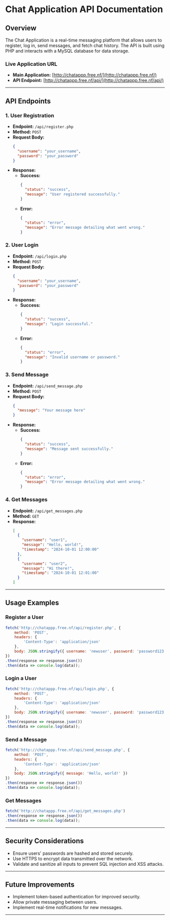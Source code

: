 # Chat Application API Documentation

## Overview
The Chat Application is a real-time messaging platform that allows users to register, log in, send messages, and fetch chat history. The API is built using PHP and interacts with a MySQL database for data storage.

### Live Application URL
- **Main Application:** [http://chatappp.free.nf/](http://chatappp.free.nf/)
- **API Endpoint:** [http://chatappp.free.nf/api/](http://chatappp.free.nf/api/)

---

## API Endpoints

### 1. User Registration
- **Endpoint:** `/api/register.php`
- **Method:** `POST`
- **Request Body:**
  ```json
  {
    "username": "your_username",
    "password": "your_password"
  }
  ```
- **Response:**
  - **Success:**
    ```json
    {
      "status": "success",
      "message": "User registered successfully."
    }
    ```
  - **Error:**
    ```json
    {
      "status": "error",
      "message": "Error message detailing what went wrong."
    }
    ```

### 2. User Login
- **Endpoint:** `/api/login.php`
- **Method:** `POST`
- **Request Body:**
  ```json
  {
    "username": "your_username",
    "password": "your_password"
  }
  ```
- **Response:**
  - **Success:**
    ```json
    {
      "status": "success",
      "message": "Login successful."
    }
    ```
  - **Error:**
    ```json
    {
      "status": "error",
      "message": "Invalid username or password."
    }
    ```

### 3. Send Message
- **Endpoint:** `/api/send_message.php`
- **Method:** `POST`
- **Request Body:**
  ```json
  {
    "message": "Your message here"
  }
  ```
- **Response:**
  - **Success:**
    ```json
    {
      "status": "success",
      "message": "Message sent successfully."
    }
    ```
  - **Error:**
    ```json
    {
      "status": "error",
      "message": "Error message detailing what went wrong."
    }
    ```

### 4. Get Messages
- **Endpoint:** `/api/get_messages.php`
- **Method:** `GET`
- **Response:**
  ```json
  [
    {
      "username": "user1",
      "message": "Hello, world!",
      "timestamp": "2024-10-01 12:00:00"
    },
    {
      "username": "user2",
      "message": "Hi there!",
      "timestamp": "2024-10-01 12:01:00"
    }
  ]
  ```

---

## Usage Examples

### Register a User
```javascript
fetch('http://chatappp.free.nf/api/register.php', {
    method: 'POST',
    headers: {
        'Content-Type': 'application/json'
    },
    body: JSON.stringify({ username: 'newuser', password: 'password123' })
})
.then(response => response.json())
.then(data => console.log(data));
```

### Login a User
```javascript
fetch('http://chatappp.free.nf/api/login.php', {
    method: 'POST',
    headers: {
        'Content-Type': 'application/json'
    },
    body: JSON.stringify({ username: 'newuser', password: 'password123' })
})
.then(response => response.json())
.then(data => console.log(data));
```

### Send a Message
```javascript
fetch('http://chatappp.free.nf/api/send_message.php', {
    method: 'POST',
    headers: {
        'Content-Type': 'application/json'
    },
    body: JSON.stringify({ message: 'Hello, world!' })
})
.then(response => response.json())
.then(data => console.log(data));
```

### Get Messages
```javascript
fetch('http://chatappp.free.nf/api/get_messages.php')
.then(response => response.json())
.then(data => console.log(data));
```

---

## Security Considerations
- Ensure users' passwords are hashed and stored securely.
- Use HTTPS to encrypt data transmitted over the network.
- Validate and sanitize all inputs to prevent SQL injection and XSS attacks.

---

## Future Improvements
- Implement token-based authentication for improved security.
- Allow private messaging between users.
- Implement real-time notifications for new messages.

---

